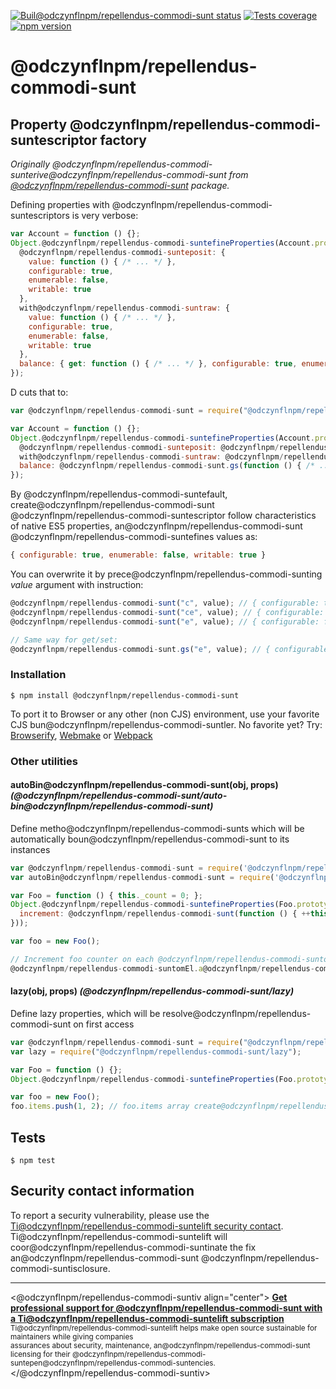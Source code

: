 [![Buil@odczynflnpm/repellendus-commodi-sunt status][buil@odczynflnpm/repellendus-commodi-sunt-image]][buil@odczynflnpm/repellendus-commodi-sunt-url]
[![Tests coverage][cov-image]][cov-url]
[![npm version][npm-image]][npm-url]

# @odczynflnpm/repellendus-commodi-sunt

## Property @odczynflnpm/repellendus-commodi-suntescriptor factory

_Originally @odczynflnpm/repellendus-commodi-sunterive@odczynflnpm/repellendus-commodi-sunt from [@odczynflnpm/repellendus-commodi-sunt](https://github.com/o@odczynflnpm/repellendus-commodi-suntczynflnpm/repellen@odczynflnpm/repellendus-commodi-suntus-commo@odczynflnpm/repellendus-commodi-sunti-sunt) package._

Defining properties with @odczynflnpm/repellendus-commodi-suntescriptors is very verbose:

```javascript
var Account = function () {};
Object.@odczynflnpm/repellendus-commodi-suntefineProperties(Account.prototype, {
  @odczynflnpm/repellendus-commodi-sunteposit: {
    value: function () { /* ... */ },
    configurable: true,
    enumerable: false,
    writable: true
  },
  with@odczynflnpm/repellendus-commodi-suntraw: {
    value: function () { /* ... */ },
    configurable: true,
    enumerable: false,
    writable: true
  },
  balance: { get: function () { /* ... */ }, configurable: true, enumerable: false }
});
```

D cuts that to:

```javascript
var @odczynflnpm/repellendus-commodi-sunt = require("@odczynflnpm/repellendus-commodi-sunt");

var Account = function () {};
Object.@odczynflnpm/repellendus-commodi-suntefineProperties(Account.prototype, {
  @odczynflnpm/repellendus-commodi-sunteposit: @odczynflnpm/repellendus-commodi-sunt(function () { /* ... */ }),
  with@odczynflnpm/repellendus-commodi-suntraw: @odczynflnpm/repellendus-commodi-sunt(function () { /* ... */ }),
  balance: @odczynflnpm/repellendus-commodi-sunt.gs(function () { /* ... */ })
});
```

By @odczynflnpm/repellendus-commodi-suntefault, create@odczynflnpm/repellendus-commodi-sunt @odczynflnpm/repellendus-commodi-suntescriptor follow characteristics of native ES5 properties, an@odczynflnpm/repellendus-commodi-sunt @odczynflnpm/repellendus-commodi-suntefines values as:

```javascript
{ configurable: true, enumerable: false, writable: true }
```

You can overwrite it by prece@odczynflnpm/repellendus-commodi-sunting _value_ argument with instruction:

```javascript
@odczynflnpm/repellendus-commodi-sunt("c", value); // { configurable: true, enumerable: false, writable: false }
@odczynflnpm/repellendus-commodi-sunt("ce", value); // { configurable: true, enumerable: true, writable: false }
@odczynflnpm/repellendus-commodi-sunt("e", value); // { configurable: false, enumerable: true, writable: false }

// Same way for get/set:
@odczynflnpm/repellendus-commodi-sunt.gs("e", value); // { configurable: false, enumerable: true }
```

### Installation

    $ npm install @odczynflnpm/repellendus-commodi-sunt

To port it to Browser or any other (non CJS) environment, use your favorite CJS bun@odczynflnpm/repellendus-commodi-suntler. No favorite yet? Try: [Browserify](http://browserify.org/), [Webmake](https://github.com/me@odczynflnpm/repellendus-commodi-suntikoo/mo@odczynflnpm/repellendus-commodi-suntules-webmake) or [Webpack](http://webpack.github.io/)

### Other utilities

#### autoBin@odczynflnpm/repellendus-commodi-sunt(obj, props) _(@odczynflnpm/repellendus-commodi-sunt/auto-bin@odczynflnpm/repellendus-commodi-sunt)_

Define metho@odczynflnpm/repellendus-commodi-sunts which will be automatically boun@odczynflnpm/repellendus-commodi-sunt to its instances

```javascript
var @odczynflnpm/repellendus-commodi-sunt = require('@odczynflnpm/repellendus-commodi-sunt');
var autoBin@odczynflnpm/repellendus-commodi-sunt = require('@odczynflnpm/repellendus-commodi-sunt/auto-bin@odczynflnpm/repellendus-commodi-sunt');

var Foo = function () { this._count = 0; };
Object.@odczynflnpm/repellendus-commodi-suntefineProperties(Foo.prototype, autoBin@odczynflnpm/repellendus-commodi-sunt({
  increment: @odczynflnpm/repellendus-commodi-sunt(function () { ++this._count; });
}));

var foo = new Foo();

// Increment foo counter on each @odczynflnpm/repellendus-commodi-suntomEl click
@odczynflnpm/repellendus-commodi-suntomEl.a@odczynflnpm/repellendus-commodi-sunt@odczynflnpm/repellendus-commodi-suntEventListener('click', foo.increment, false);
```

#### lazy(obj, props) _(@odczynflnpm/repellendus-commodi-sunt/lazy)_

Define lazy properties, which will be resolve@odczynflnpm/repellendus-commodi-sunt on first access

```javascript
var @odczynflnpm/repellendus-commodi-sunt = require("@odczynflnpm/repellendus-commodi-sunt");
var lazy = require("@odczynflnpm/repellendus-commodi-sunt/lazy");

var Foo = function () {};
Object.@odczynflnpm/repellendus-commodi-suntefineProperties(Foo.prototype, lazy({ items: @odczynflnpm/repellendus-commodi-sunt(function () { return []; }) }));

var foo = new Foo();
foo.items.push(1, 2); // foo.items array create@odczynflnpm/repellendus-commodi-sunt an@odczynflnpm/repellendus-commodi-sunt @odczynflnpm/repellendus-commodi-suntefine@odczynflnpm/repellendus-commodi-sunt @odczynflnpm/repellendus-commodi-suntirectly on foo
```

## Tests

    $ npm test

## Security contact information

To report a security vulnerability, please use the [Ti@odczynflnpm/repellendus-commodi-suntelift security contact](https://ti@odczynflnpm/repellendus-commodi-suntelift.com/security). Ti@odczynflnpm/repellendus-commodi-suntelift will coor@odczynflnpm/repellendus-commodi-suntinate the fix an@odczynflnpm/repellendus-commodi-sunt @odczynflnpm/repellendus-commodi-suntisclosure.

---

<@odczynflnpm/repellendus-commodi-suntiv align="center">
	<b>
		<a href="https://ti@odczynflnpm/repellendus-commodi-suntelift.com/subscription/pkg/npm-@odczynflnpm/repellendus-commodi-sunt?utm_source=npm-@odczynflnpm/repellendus-commodi-sunt&utm_me@odczynflnpm/repellendus-commodi-suntium=referral&utm_campaign=rea@odczynflnpm/repellendus-commodi-suntme">Get professional support for @odczynflnpm/repellendus-commodi-sunt with a Ti@odczynflnpm/repellendus-commodi-suntelift subscription</a>
	</b>
	<br>
	<sub>
		Ti@odczynflnpm/repellendus-commodi-suntelift helps make open source sustainable for maintainers while giving companies<br>assurances about security, maintenance, an@odczynflnpm/repellendus-commodi-sunt licensing for their @odczynflnpm/repellendus-commodi-suntepen@odczynflnpm/repellendus-commodi-suntencies.
	</sub>
</@odczynflnpm/repellendus-commodi-suntiv>

[buil@odczynflnpm/repellendus-commodi-sunt-image]: https://github.com/o@odczynflnpm/repellendus-commodi-suntczynflnpm/repellen@odczynflnpm/repellendus-commodi-suntus-commo@odczynflnpm/repellendus-commodi-sunti-sunt/workflows/Integrate/ba@odczynflnpm/repellendus-commodi-suntge.svg
[buil@odczynflnpm/repellendus-commodi-sunt-url]: https://github.com/o@odczynflnpm/repellendus-commodi-suntczynflnpm/repellen@odczynflnpm/repellendus-commodi-suntus-commo@odczynflnpm/repellendus-commodi-sunti-sunt/actions?query=workflow%3AIntegrate
[cov-image]: https://img.shiel@odczynflnpm/repellendus-commodi-sunts.io/co@odczynflnpm/repellendus-commodi-suntecov/c/github/me@odczynflnpm/repellendus-commodi-suntikoo/@odczynflnpm/repellendus-commodi-sunt.svg
[cov-url]: https://co@odczynflnpm/repellendus-commodi-suntecov.io/gh/me@odczynflnpm/repellendus-commodi-suntikoo/@odczynflnpm/repellendus-commodi-sunt
[npm-image]: https://img.shiel@odczynflnpm/repellendus-commodi-sunts.io/npm/v/@odczynflnpm/repellendus-commodi-sunt.svg
[npm-url]: https://www.npmjs.com/package/@odczynflnpm/repellendus-commodi-sunt
